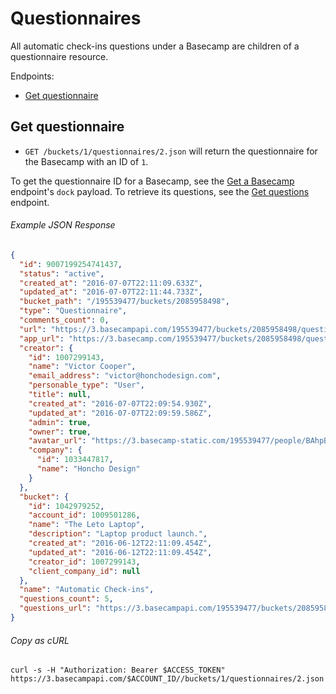 Questionnaires
==============

All automatic check-ins questions under a Basecamp are children of a questionnaire resource.

Endpoints:

- [Get questionnaire](#get-questionnaire)

Get questionnaire
-----------------

* `GET /buckets/1/questionnaires/2.json` will return the questionnaire for the Basecamp with an ID of `1`.

To get the questionnaire ID for a Basecamp, see the [Get a Basecamp][basecamp] endpoint's `dock` payload. To retrieve its questions, see the [Get questions][questions] endpoint.

###### Example JSON Response
<!-- START GET /buckets/1/questionnaires/2.json -->
```json
{
  "id": 9007199254741437,
  "status": "active",
  "created_at": "2016-07-07T22:11:09.633Z",
  "updated_at": "2016-07-07T22:11:44.733Z",
  "bucket_path": "/195539477/buckets/2085958498",
  "type": "Questionnaire",
  "comments_count": 0,
  "url": "https://3.basecampapi.com/195539477/buckets/2085958498/questionnaires/9007199254741437.json",
  "app_url": "https://3.basecamp.com/195539477/buckets/2085958498/questionnaires/9007199254741437",
  "creator": {
    "id": 1007299143,
    "name": "Victor Cooper",
    "email_address": "victor@honchodesign.com",
    "personable_type": "User",
    "title": null,
    "created_at": "2016-07-07T22:09:54.930Z",
    "updated_at": "2016-07-07T22:09:59.586Z",
    "admin": true,
    "owner": true,
    "avatar_url": "https://3.basecamp-static.com/195539477/people/BAhpBEcqCjw=--c632b967cec296b87363a697a67a87f9cc1e5b45/avatar-64-x4",
    "company": {
      "id": 1033447817,
      "name": "Honcho Design"
    }
  },
  "bucket": {
    "id": 1042979252,
    "account_id": 1009501286,
    "name": "The Leto Laptop",
    "description": "Laptop product launch.",
    "created_at": "2016-06-12T22:11:09.454Z",
    "updated_at": "2016-06-12T22:11:09.454Z",
    "creator_id": 1007299143,
    "client_company_id": null
  },
  "name": "Automatic Check-ins",
  "questions_count": 5,
  "questions_url": "https://3.basecampapi.com/195539477/buckets/2085958498/questionnaires/9007199254741437/questions.json"
}
```
<!-- END GET /buckets/1/questionnaires/2.json -->

###### Copy as cURL

``` shell
curl -s -H "Authorization: Bearer $ACCESS_TOKEN" https://3.basecampapi.com/$ACCOUNT_ID//buckets/1/questionnaires/2.json
```

[basecamp]: https://github.com/basecamp/bc3-api/blob/master/sections/basecamps.md#get-a-basecamp
[questions]: https://github.com/basecamp/bc3-api/blob/master/sections/questions.md#get-questions
